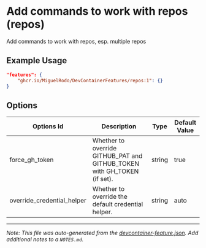 
# Add commands to work with repos (repos)

Add commands to work with repos, esp. multiple repos

## Example Usage

```json
"features": {
    "ghcr.io/MiguelRodo/DevContainerFeatures/repos:1": {}
}
```

## Options

| Options Id | Description | Type | Default Value |
|-----|-----|-----|-----|
| force_gh_token | Whether to override GITHUB_PAT and GITHUB_TOKEN with GH_TOKEN (if set). | string | true |
| override_credential_helper | Whether to override the default credential helper. | string | auto |



---

_Note: This file was auto-generated from the [devcontainer-feature.json](https://github.com/MiguelRodo/DevContainerFeatures/blob/main/src/repos/devcontainer-feature.json).  Add additional notes to a `NOTES.md`._
